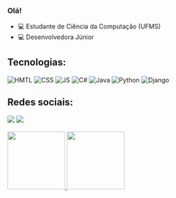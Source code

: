 ### Olá!

- 💻 Estudante de Ciência da Computação (UFMS)
- 💻 Desenvolvedora Júnior

<div style="display: inline_block">
  <h2> Tecnologias: </h2>
  <img align="center" alt="HMTL" src="https://img.shields.io/badge/HTML5-E34F26?style=for-the-badge&logo=html5&logoColor=white">
  <img align="center" alt="CSS" src="https://img.shields.io/badge/CSS3-1572B6?style=for-the-badge&logo=css3&logoColor=white">
  <img align="center" alt="JS" src="https://img.shields.io/badge/JavaScript-F7DF1E?style=for-the-badge&logo=javascript&logoColor=black">
   <img align="center" alt="C#" src="https://img.shields.io/badge/C%23-239120?style=for-the-badge&logo=c-sharp&logoColor=white">
   <img align="center" alt="Java" src="https://img.shields.io/badge/java-%23ED8B00.svg?style=for-the-badge&logo=java&logoColor=white">
  <img align="center" alt="Python" src="https://img.shields.io/badge/Python-3776AB?style=for-the-badge&logo=python&logoColor=white">
  <img align="center" alt="Django" src="https://img.shields.io/badge/django-%23092E20.svg?style=for-the-badge&logo=django&logoColor=white">
  
</div>

<div> 
   <h2> Redes sociais: </h2>
   <a href="https://www.instagram.com/camivitoriacosta/" target="_blank"><img src="https://img.shields.io/badge/-Instagram-%23E4405F?style=for-the-badge&logo=instagram&logoColor=white" target="_blank"></a>
  <a href="https://www.linkedin.com/in/camila-vitoria-carneiro-costa-3326a619a/" target="_blank"><img src="https://img.shields.io/badge/-LinkedIn-%230077B5?style=for-the-badge&logo=linkedin&logoColor=white" target="_blank"></a> 
 </div>
  
 <br> 
 <div>
  <a href="https://github.com/camilavitoriacosta">
  <img height="130em" src="https://github-readme-stats.vercel.app/api?username=camilavitoriacosta&show_icons=true&theme=dracula&include_all_commits=true&count_private=true"/>
  <img height="130em" src="https://github-readme-stats.vercel.app/api/top-langs/?username=camilavitoriacosta&layout=compact&langs_count=7&theme=dracula"/>
</div>
  
<!--
**camilavitoriacosta/camilavitoriacosta** is a ✨ _special_ ✨ repository because its `README.md` (this file) appears on your GitHub profile.

Here are some ideas to get you started:

- 🔭 I’m currently working on ...
- 🌱 I’m currently learning ...
- 👯 I’m looking to collaborate on ...
- 🤔 I’m looking for help with ...
- 💬 Ask me about ...
- 📫 How to reach me: ...
- 😄 Pronouns: ...
- ⚡ Fun fact: ...
-->
